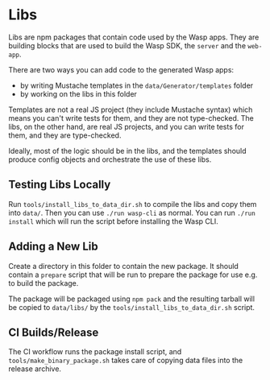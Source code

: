 # Libs

Libs are npm packages that contain code used by the Wasp apps. They are building
blocks that are used to build the Wasp SDK, the `server` and the `web-app`.

There are two ways you can add code to the generated Wasp apps:

- by writing Mustache templates in the `data/Generator/templates` folder
- by working on the libs in this folder

Templates are not a real JS project (they include Mustache syntax) which means you
can't write tests for them, and they are not type-checked.
The libs, on the other hand, are real JS projects, and you can write tests for them,
and they are type-checked.

Ideally, most of the logic should be in the libs, and the templates should produce
config objects and orchestrate the use of these libs.

## Testing Libs Locally

Run `tools/install_libs_to_data_dir.sh` to compile the libs and copy
them into `data/`. Then you can use `./run wasp-cli` as normal. You can run
`./run install` which will run the script before installing the
Wasp CLI.

## Adding a New Lib

Create a directory in this folder to contain the new package. It should contain a
`prepare` script that will be run to prepare the package for use e.g. to build
the package.

The package will be packaged using `npm pack` and the resulting tarball will
be copied to `data/libs/` by the `tools/install_libs_to_data_dir.sh` script.

## CI Builds/Release

The CI workflow runs the package install script, and `tools/make_binary_package.sh`
takes care of copying data files into the release archive.

